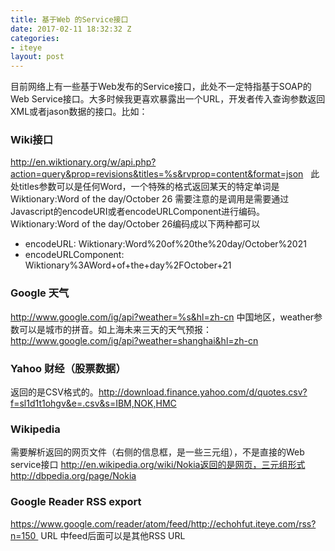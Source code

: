 ```yaml
---
title: 基于Web 的Service接口
date: 2017-02-11 18:32:32 Z
categories:
- iteye
layout: post
---
```


目前网络上有一些基于Web发布的Service接口，此处不一定特指基于SOAP的Web Service接口。大多时候我更喜欢暴露出一个URL，开发者传入查询参数返回XML或者jason数据的接口。比如：   
### Wiki接口   
http://en.wiktionary.org/w/api.php?action=query&prop=revisions&titles=%s&rvprop=content&format=json   此处titles参数可以是任何Word，一个特殊的格式返回某天的特定单词是 Wiktionary:Word of the day/October 26 需要注意的是调用是需要通过Javascript的encodeURI或者encodeURLComponent进行编码。Wiktionary:Word of the day/October 26编码成以下两种都可以
+ encodeURL: Wiktionary:Word%20of%20the%20day/October%2021
+ encodeURLComponent: Wiktionary%3AWord+of+the+day%2FOctober+21    

### Google 天气   
http://www.google.com/ig/api?weather=%s&hl=zh-cn 
中国地区，weather参数可以是城市的拼音。如上海未来三天的天气预报： http://www.google.com/ig/api?weather=shanghai&hl=zh-cn     

### Yahoo 财经（股票数据） 
返回的是CSV格式的。http://download.finance.yahoo.com/d/quotes.csv?f=sl1d1t1ohgv&e=.csv&s=IBM,NOK,HMC   

### Wikipedia   
需要解析返回的网页文件（右侧的信息框，是一些三元组），不是直接的Web service接口 http://en.wikipedia.org/wiki/Nokia返回的是网页，三元组形式http://dbpedia.org/page/Nokia   

### Google Reader RSS export   
https://www.google.com/reader/atom/feed/http://echohfut.iteye.com/rss?n=150  URL 中feed后面可以是其他RSS URL
